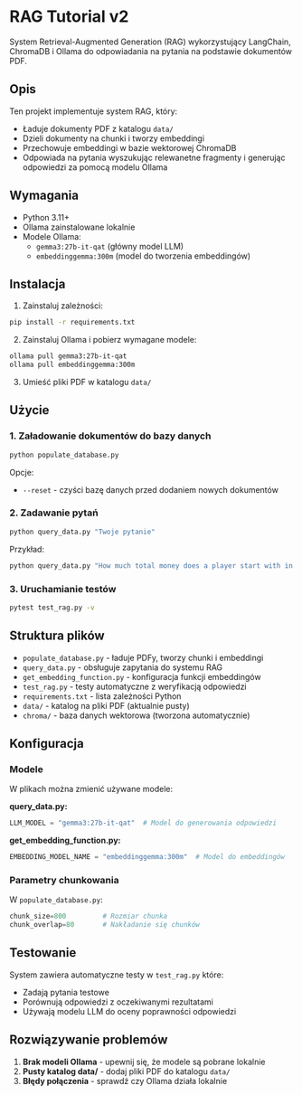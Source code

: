 # RAG Tutorial v2

System Retrieval-Augmented Generation (RAG) wykorzystujący LangChain, ChromaDB i Ollama do odpowiadania na pytania na podstawie dokumentów PDF.

## Opis

Ten projekt implementuje system RAG, który:
- Ładuje dokumenty PDF z katalogu `data/`
- Dzieli dokumenty na chunki i tworzy embeddingi
- Przechowuje embeddingi w bazie wektorowej ChromaDB
- Odpowiada na pytania wyszukując relewanetne fragmenty i generując odpowiedzi za pomocą modelu Ollama

## Wymagania

- Python 3.11+
- Ollama zainstalowane lokalnie
- Modele Ollama:
  - `gemma3:27b-it-qat` (główny model LLM)
  - `embeddinggemma:300m` (model do tworzenia embeddingów)

## Instalacja

1. Zainstaluj zależności:
```bash
pip install -r requirements.txt
```

2. Zainstaluj Ollama i pobierz wymagane modele:
```bash
ollama pull gemma3:27b-it-qat
ollama pull embeddinggemma:300m
```

3. Umieść pliki PDF w katalogu `data/`

## Użycie

### 1. Załadowanie dokumentów do bazy danych

```bash
python populate_database.py
```

Opcje:
- `--reset` - czyści bazę danych przed dodaniem nowych dokumentów

### 2. Zadawanie pytań

```bash
python query_data.py "Twoje pytanie"
```

Przykład:
```bash
python query_data.py "How much total money does a player start with in Monopoly?"
```

### 3. Uruchamianie testów

```bash
pytest test_rag.py -v
```

## Struktura plików

- `populate_database.py` - ładuje PDFy, tworzy chunki i embeddingi
- `query_data.py` - obsługuje zapytania do systemu RAG
- `get_embedding_function.py` - konfiguracja funkcji embeddingów
- `test_rag.py` - testy automatyczne z weryfikacją odpowiedzi
- `requirements.txt` - lista zależności Python
- `data/` - katalog na pliki PDF (aktualnie pusty)
- `chroma/` - baza danych wektorowa (tworzona automatycznie)

## Konfiguracja

### Modele

W plikach można zmienić używane modele:

**query_data.py:**
```python
LLM_MODEL = "gemma3:27b-it-qat"  # Model do generowania odpowiedzi
```

**get_embedding_function.py:**
```python
EMBEDDING_MODEL_NAME = "embeddinggemma:300m"  # Model do embeddingów
```

### Parametry chunkowania

W `populate_database.py`:
```python
chunk_size=800         # Rozmiar chunka
chunk_overlap=80       # Nakładanie się chunków
```

## Testowanie

System zawiera automatyczne testy w `test_rag.py` które:
- Zadają pytania testowe
- Porównują odpowiedzi z oczekiwanymi rezultatami
- Używają modelu LLM do oceny poprawności odpowiedzi

## Rozwiązywanie problemów

1. **Brak modeli Ollama** - upewnij się, że modele są pobrane lokalnie
2. **Pusty katalog data/** - dodaj pliki PDF do katalogu `data/`
3. **Błędy połączenia** - sprawdź czy Ollama działa lokalnie
